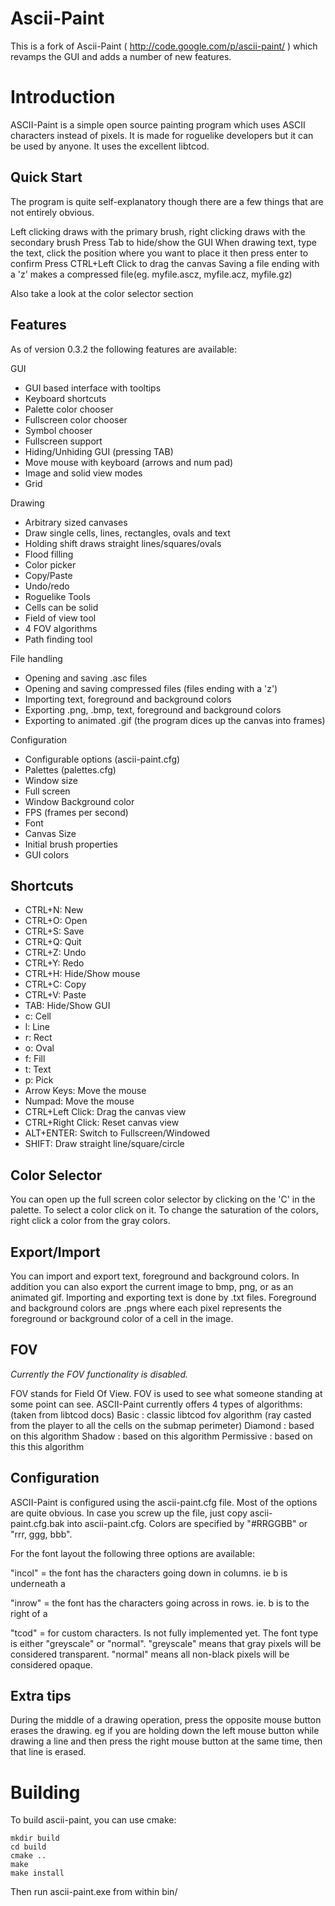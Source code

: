 Ascii-Paint
===========

This is a fork of Ascii-Paint ( http://code.google.com/p/ascii-paint/ ) which revamps the GUI and adds a number of new features.

Introduction
============
ASCII-Paint is a simple open source painting program which uses ASCII characters instead of pixels. It is made for roguelike developers but it can be used by anyone. It uses the excellent libtcod. 

Quick Start
-----------

The program is quite self-explanatory though there are a few things that are not entirely obvious.

Left clicking draws with the primary brush, right clicking draws with the secondary brush 
Press Tab to hide/show the GUI 
When drawing text, type the text, click the position where you want to place it then press enter to confirm 
Press CTRL+Left Click to drag the canvas 
Saving a file ending with a 'z' makes a compressed file(eg. myfile.ascz, myfile.acz, myfile.gz)

Also take a look at the color selector section

Features
-----------
As of version 0.3.2 the following features are available:

GUI

*  GUI based interface with tooltips 
*  Keyboard shortcuts 
*  Palette color chooser 
*  Fullscreen color chooser 
*  Symbol chooser 
*  Fullscreen support 
*  Hiding/Unhiding GUI (pressing TAB) 
*  Move mouse with keyboard (arrows and num pad) 
*  Image and solid view modes
*  Grid

Drawing

*  Arbitrary sized canvases
*  Draw single cells, lines, rectangles, ovals and text 
*  Holding shift draws straight lines/squares/ovals 
*  Flood filling 
*  Color picker 
*  Copy/Paste
*  Undo/redo 
*  Roguelike Tools
*  Cells can be solid
*  Field of view tool 
*  4 FOV algorithms 
*  Path finding tool

File handling

*  Opening and saving .asc files
*  Opening and saving compressed files (files ending with a 'z') 
*  Importing text, foreground and background colors 
*  Exporting .png, .bmp, text, foreground and background colors
*  Exporting to animated .gif (the program dices up the canvas into frames)

Configuration

*  Configurable options (ascii-paint.cfg) 
*  Palettes (palettes.cfg)
*  Window size 
*  Full screen 
*  Window Background color 
*  FPS (frames per second)
*  Font
*  Canvas Size 
*  Initial brush properties 
*  GUI colors

Shortcuts
---------

*  CTRL+N: New
*  CTRL+O: Open
*  CTRL+S: Save
*  CTRL+Q: Quit
*  CTRL+Z: Undo 
*  CTRL+Y: Redo 
*  CTRL+H: Hide/Show mouse
*  CTRL+C: Copy 
*  CTRL+V: Paste  
*  TAB: Hide/Show GUI 
*  c: Cell 
*  l: Line 
*  r: Rect 
*  o: Oval 
*  f: Fill 
*  t: Text
*  p: Pick 
*  Arrow Keys: Move the mouse 
*  Numpad: Move the mouse 
*  CTRL+Left Click: Drag the canvas view 
*  CTRL+Right Click: Reset canvas view 
*  ALT+ENTER: Switch to Fullscreen/Windowed 
*  SHIFT: Draw straight line/square/circle

Color Selector
--------------
You can open up the full screen color selector by clicking on the 'C' in the palette.
To select a color click on it.
To change the saturation of the colors, right click a color from the gray colors.

Export/Import
-------------
You can import and export text, foreground and background colors. In addition you can also export the current image to bmp, png, or as an animated gif.
Importing and exporting text is done by .txt files.
Foreground and background colors are .pngs where each pixel represents the foreground or background color of a cell in the image.

FOV
---
_Currently the FOV functionality is disabled._

FOV stands for Field Of View. FOV is used to see what someone standing at some point can see. ASCII-Paint currently offers 4 types of algorithms:
(taken from libtcod docs)
Basic : classic libtcod fov algorithm (ray casted from the player to all the cells on the submap perimeter)
Diamond : based on this algorithm
Shadow : based on this algorithm
Permissive : based on this this algorithm
 
Configuration
-------------
ASCII-Paint is configured using the ascii-paint.cfg file. Most of the options are quite obvious. In case you screw up the file, just copy ascii-paint.cfg.bak into ascii-paint.cfg.
Colors are specified by "#RRGGBB" or "rrr, ggg, bbb".

For the font layout the following three options are available: 

"incol" = the font has the characters going down in columns. ie b is underneath a

"inrow" = the font has the characters going across in rows. ie. b is to the right of a

"tcod" = for custom characters. Is not fully implemented yet. 
The font type is either "greyscale" or "normal". "greyscale" means that gray pixels will be considered transparent. "normal" means all non-black pixels will be considered opaque.

Extra tips
----------
During the middle of a drawing operation, press the opposite mouse button erases the drawing. eg if you are holding down the left mouse button while drawing a line and then press the right mouse button at the same time, then that line is erased. 

Building
========

To build ascii-paint, you can use cmake:

    mkdir build
    cd build
    cmake ..
    make
    make install

Then run ascii-paint.exe from within bin/
